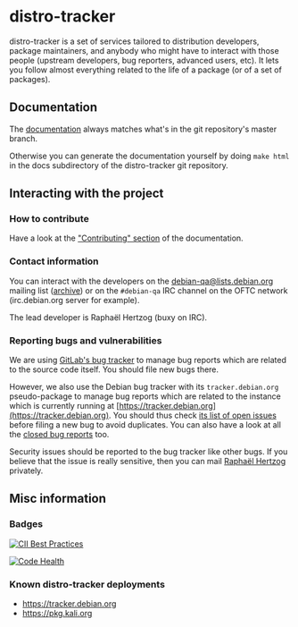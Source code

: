 # distro-tracker

distro-tracker is a set of services tailored to distribution developers,
package maintainers, and anybody who might have to interact with those
people (upstream developers, bug reporters, advanced users, etc). It lets
you follow almost everything related to the life of a package (or of a set
of packages).

## Documentation

The [documentation](https://qa.pages.debian.net/distro-tracker/) always
matches what's in the git repository's master branch.

Otherwise you can generate the documentation yourself by doing `make html`
in the docs subdirectory of the distro-tracker git repository.

## Interacting with the project

### How to contribute

Have a look at the ["Contributing"
section](https://qa.pages.debian.net/distro-tracker/contributing.html) of the
documentation.

### Contact information

You can interact with the developers on the debian-qa@lists.debian.org
mailing list ([archive](https://lists.debian.org/debian-qa/)) or on
the `#debian-qa` IRC channel on the OFTC network (irc.debian.org server
for example).

The lead developer is Raphaël Hertzog (buxy on IRC).

### Reporting bugs and vulnerabilities

We are using [GitLab's bug
tracker](https://salsa.debian.org/qa/distro-tracker/issues) to manage bug
reports which are related to the source code itself. You should file new bugs
there.

However, we also use the Debian bug tracker with its `tracker.debian.org`
pseudo-package to manage bug reports which are related to the instance which is 
currently running at [https://tracker.debian.org](https://tracker.debian.org). 
You should thus check [its list of open
issues](https://bugs.debian.org/tracker.debian.org) before filing a new
bug to avoid duplicates. You can also have a look at all the [closed bug
reports](https://bugs.debian.org/cgi-bin/pkgreport.cgi?archive=1;package=tracker.debian.org)
too.

Security issues should be reported to the bug tracker like other bugs.
If you believe that the issue is really sensitive, then you can
mail [Raphaël Hertzog](mailto:hertzog@debian.org) privately.

## Misc information

### Badges

[![CII Best Practices](https://bestpractices.coreinfrastructure.org/projects/1440/badge)](https://bestpractices.coreinfrastructure.org/projects/1440)

[![Code Health](https://landscape.io/github/rhertzog/distro-tracker/master/landscape.svg?style=flat)](https://landscape.io/github/rhertzog/distro-tracker/master)

### Known distro-tracker deployments

* https://tracker.debian.org
* https://pkg.kali.org


